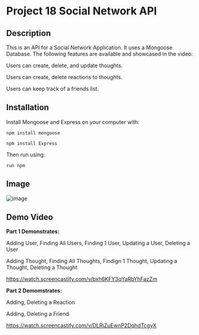# Project 18 Social Network API

## Description

This is an API for a Social Network Application. It uses a Mongoose Database. The following features are available and showcased in the video:

Users can create, delete, and update thoughts. 


Users can create, delete reactions to thoughts. 


Users can keep track of a friends list.

## Installation

Install Mongoose and Express on your computer with:

`npm install mongoose`

`npm install Express`

Then run using:

`run npm `


## Image

![image](https://user-images.githubusercontent.com/85651950/138612922-1803ad68-5f10-46a2-9071-34bbdf33b3dc.png)



## Demo Video

**Part 1 Demonstrates:** 

Adding User, Finding All Users, Finding 1 User, Updating a User, Deleting a User

Adding Thought, Finding All Thoughts, Findign 1 Thought, Updating a Thought, Deleting a Thought

https://watch.screencastify.com/v/bxh6KFY3qYaRbYhFazZm

**Part 2 Demomstrates:**

Adding, Deleting a Reaction

Adding, Deleting a Friend

https://watch.screencastify.com/v/DLRjZuEwnP2DqhdTcgyX



